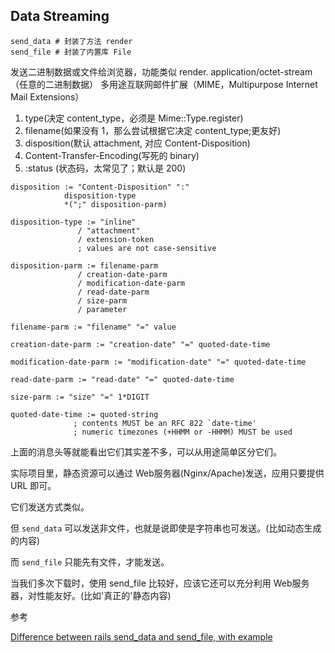 ## Data Streaming

```
send_data # 封装了方法 render
send_file # 封装了内置库 File
```

发送二进制数据或文件给浏览器，功能类似 render.
application/octet-stream（任意的二进制数据）
多用途互联网邮件扩展（MIME，Multipurpose Internet Mail Extensions）
1. type(决定 content_type，必须是 Mime::Type.register)
2. filename(如果没有 1，那么尝试根据它决定 content_type;更友好)
3. disposition(默认 attachment, 对应 Content-Disposition)
4. Content-Transfer-Encoding(写死的 binary)
5. :status (状态码，太常见了；默认是 200)

```
disposition := "Content-Disposition" ":"
            disposition-type
            *(";" disposition-parm)

disposition-type := "inline"
               / "attachment"
               / extension-token
               ; values are not case-sensitive

disposition-parm := filename-parm
               / creation-date-parm
               / modification-date-parm
               / read-date-parm
               / size-parm
               / parameter

filename-parm := "filename" "=" value

creation-date-parm := "creation-date" "=" quoted-date-time

modification-date-parm := "modification-date" "=" quoted-date-time

read-date-parm := "read-date" "=" quoted-date-time

size-parm := "size" "=" 1*DIGIT

quoted-date-time := quoted-string
              ; contents MUST be an RFC 822 `date-time'
              ; numeric timezones (+HHMM or -HHMM) MUST be used
```

上面的消息头等就能看出它们其实差不多，可以从用途简单区分它们。

实际项目里，静态资源可以通过 Web服务器(Nginx/Apache)发送，应用只要提供 URL 即可。

它们发送方式类似。

但 `send_data` 可以发送非文件，也就是说即使是字符串也可发送。(比如动态生成的内容)

而 `send_file` 只能先有文件，才能发送。

当我们多次下载时，使用 send_file 比较好，应该它还可以充分利用 Web服务器，对性能友好。(比如'真正的'静态内容)

参考

[Difference between rails send_data and send_file, with example](http://stackoverflow.com/questions/5535981/difference-between-rails-send-data-and-send-file-with-example)
